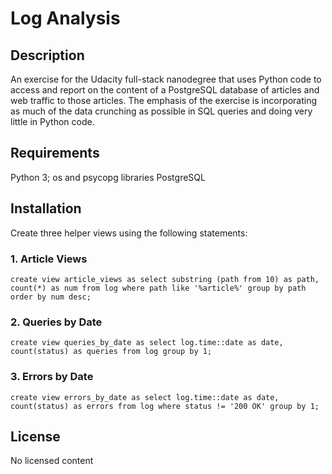 # Log Analysis

## Description
An exercise for the Udacity full-stack nanodegree that uses Python code
to access and report on the content of a PostgreSQL database of articles and web traffic to those articles. The emphasis of the exercise is
incorporating as much of the data crunching as possible in SQL queries and doing very little in Python code.

## Requirements
Python 3; os and psycopg libraries
PostgreSQL

## Installation
Create three helper views using the following statements:

### 1. Article Views

`create view article_views as select substring (path from 10) as path, count(*) as num from log where path like '%article%' group by path order by num desc;`

### 2. Queries by Date

`create view queries_by_date as select log.time::date as date, count(status) as queries from log group by 1;`

### 3. Errors by Date

`create view errors_by_date as select log.time::date as date, count(status) as errors from log where status != '200 OK' group by 1;`

## License
No licensed content